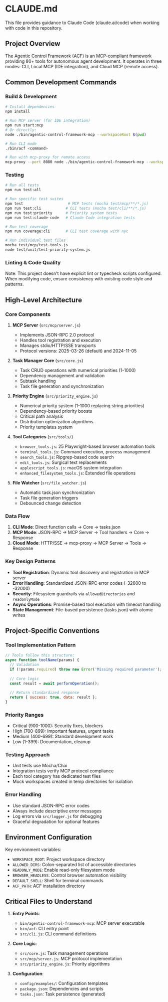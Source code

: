 # CLAUDE.md

This file provides guidance to Claude Code (claude.ai/code) when working with code in this repository.

## Project Overview

The Agentic Control Framework (ACF) is an MCP-compliant framework providing 80+ tools for autonomous agent development. It operates in three modes: CLI, Local MCP (IDE integration), and Cloud MCP (remote access).

## Common Development Commands

### Build & Development
```bash
# Install dependencies
npm install

# Run MCP server (for IDE integration)
npm run start:mcp
# Or directly:
node ./bin/agentic-control-framework-mcp --workspaceRoot $(pwd)

# Run CLI mode
./bin/acf <command>

# Run with mcp-proxy for remote access
mcp-proxy --port 8080 node ./bin/agentic-control-framework-mcp --workspaceRoot $(pwd)
```

### Testing
```bash
# Run all tests
npm run test:all

# Run specific test suites
npm test                    # MCP tests (mocha test/mcp/**/*.js)
npm run test:cli           # CLI tests (mocha test/cli/**/*.js)
npm run test:priority      # Priority system tests
npm run test:claude-code   # Claude Code integration tests

# Run test coverage
npm run coverage:cli       # CLI test coverage with nyc

# Run individual test files
mocha test/mcp/test-tools.js
node test/unit/test-priority-system.js
```

### Linting & Code Quality
Note: This project doesn't have explicit lint or typecheck scripts configured. When modifying code, ensure consistency with existing code style and patterns.

## High-Level Architecture

### Core Components

1. **MCP Server** (`src/mcp/server.js`)
   - Implements JSON-RPC 2.0 protocol
   - Handles tool registration and execution
   - Manages stdio/HTTP/SSE transports
   - Protocol versions: 2025-03-26 (default) and 2024-11-05

2. **Task Manager Core** (`src/core.js`)
   - Task CRUD operations with numerical priorities (1-1000)
   - Dependency management and validation
   - Subtask handling
   - Task file generation and synchronization

3. **Priority Engine** (`src/priority_engine.js`)
   - Numerical priority system (1-1000 replacing string priorities)
   - Dependency-based priority boosts
   - Critical path analysis
   - Distribution optimization algorithms
   - Priority templates system

4. **Tool Categories** (`src/tools/`)
   - `browser_tools.js`: 25 Playwright-based browser automation tools
   - `terminal_tools.js`: Command execution, process management
   - `search_tools.js`: Ripgrep-based code search
   - `edit_tools.js`: Surgical text replacements
   - `applescript_tools.js`: macOS system integration
   - `enhanced_filesystem_tools.js`: Extended file operations

5. **File Watcher** (`src/file_watcher.js`)
   - Automatic task.json synchronization
   - Task file generation triggers
   - Debounced change detection

### Data Flow

1. **CLI Mode**: Direct function calls → Core → tasks.json
2. **MCP Mode**: JSON-RPC → MCP Server → Tool handlers → Core → Response
3. **Cloud Mode**: HTTP/SSE → mcp-proxy → MCP Server → Tools → Response

### Key Design Patterns

- **Tool Registration**: Dynamic tool discovery and registration in MCP server
- **Error Handling**: Standardized JSON-RPC error codes (-32600 to -32000)
- **Security**: Filesystem guardrails via `allowedDirectories` and `readonlyMode`
- **Async Operations**: Promise-based tool execution with timeout handling
- **State Management**: File-based persistence (tasks.json) with atomic writes

## Project-Specific Conventions

### Tool Implementation Pattern
```javascript
// Tools follow this structure:
async function toolName(params) {
  // Validation
  if (!params.required) throw new Error('Missing required parameter');
  
  // Core logic
  const result = await performOperation();
  
  // Return standardized response
  return { success: true, data: result };
}
```

### Priority Ranges
- Critical (900-1000): Security fixes, blockers
- High (700-899): Important features, urgent tasks  
- Medium (400-699): Standard development work
- Low (1-399): Documentation, cleanup

### Testing Approach
- Unit tests use Mocha/Chai
- Integration tests verify MCP protocol compliance
- Each tool category has dedicated test files
- Mock workspaces created in temp directories for isolation

### Error Handling
- Use standard JSON-RPC error codes
- Always include descriptive error messages
- Log errors via `src/logger.js` for debugging
- Graceful degradation for optional features

## Environment Configuration

Key environment variables:
- `WORKSPACE_ROOT`: Project workspace directory
- `ALLOWED_DIRS`: Colon-separated list of accessible directories
- `READONLY_MODE`: Enable read-only filesystem mode
- `BROWSER_HEADLESS`: Control browser automation visibility
- `DEFAULT_SHELL`: Shell for terminal commands
- `ACF_PATH`: ACF installation directory

## Critical Files to Understand

1. **Entry Points**:
   - `bin/agentic-control-framework-mcp`: MCP server executable
   - `bin/acf`: CLI entry point
   - `src/cli.js`: CLI command definitions

2. **Core Logic**:
   - `src/core.js`: Task management operations
   - `src/mcp/server.js`: MCP protocol implementation
   - `src/priority_engine.js`: Priority algorithms

3. **Configuration**:
   - `config/examples/`: Configuration templates
   - `package.json`: Dependencies and scripts
   - `tasks.json`: Task persistence (generated)
